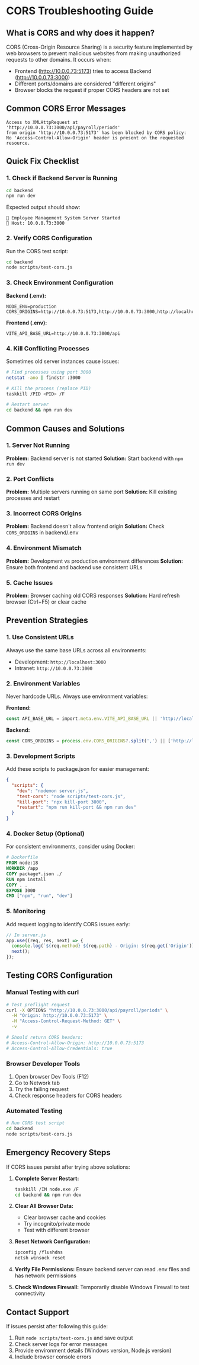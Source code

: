 # CORS Troubleshooting Guide

## What is CORS and why does it happen?

CORS (Cross-Origin Resource Sharing) is a security feature implemented by web browsers to prevent malicious websites from making unauthorized requests to other domains. It occurs when:

- Frontend (http://10.0.0.73:5173) tries to access Backend (http://10.0.0.73:3000)
- Different ports/domains are considered "different origins"
- Browser blocks the request if proper CORS headers are not set

## Common CORS Error Messages

```
Access to XMLHttpRequest at 'http://10.0.0.73:3000/api/payroll/periods' 
from origin 'http://10.0.0.73:5173' has been blocked by CORS policy: 
No 'Access-Control-Allow-Origin' header is present on the requested resource.
```

## Quick Fix Checklist

### 1. Check if Backend Server is Running
```bash
cd backend
npm run dev
```

Expected output should show:
```
🚀 Employee Management System Server Started
🔌 Host: 10.0.0.73:3000
```

### 2. Verify CORS Configuration
Run the CORS test script:
```bash
cd backend
node scripts/test-cors.js
```

### 3. Check Environment Configuration

**Backend (.env):**
```env
NODE_ENV=production
CORS_ORIGINS=http://10.0.0.73:5173,http://10.0.0.73:3000,http://localhost:5173,http://localhost:3000
```

**Frontend (.env):**
```env
VITE_API_BASE_URL=http://10.0.0.73:3000/api
```

### 4. Kill Conflicting Processes
Sometimes old server instances cause issues:

```bash
# Find processes using port 3000
netstat -ano | findstr :3000

# Kill the process (replace PID)
taskkill /PID <PID> /F

# Restart server
cd backend && npm run dev
```

## Common Causes and Solutions

### 1. Server Not Running
**Problem:** Backend server is not started
**Solution:** Start backend with `npm run dev`

### 2. Port Conflicts
**Problem:** Multiple servers running on same port
**Solution:** Kill existing processes and restart

### 3. Incorrect CORS Origins
**Problem:** Backend doesn't allow frontend origin
**Solution:** Check `CORS_ORIGINS` in backend/.env

### 4. Environment Mismatch
**Problem:** Development vs production environment differences
**Solution:** Ensure both frontend and backend use consistent URLs

### 5. Cache Issues
**Problem:** Browser caching old CORS responses
**Solution:** Hard refresh browser (Ctrl+F5) or clear cache

## Prevention Strategies

### 1. Use Consistent URLs
Always use the same base URLs across all environments:
- Development: `http://localhost:3000`
- Intranet: `http://10.0.0.73:3000`

### 2. Environment Variables
Never hardcode URLs. Always use environment variables:

**Frontend:**
```typescript
const API_BASE_URL = import.meta.env.VITE_API_BASE_URL || 'http://localhost:3000/api';
```

**Backend:**
```javascript
const CORS_ORIGINS = process.env.CORS_ORIGINS?.split(',') || ['http://localhost:5173'];
```

### 3. Development Scripts
Add these scripts to package.json for easier management:

```json
{
  "scripts": {
    "dev": "nodemon server.js",
    "test-cors": "node scripts/test-cors.js",
    "kill-port": "npx kill-port 3000",
    "restart": "npm run kill-port && npm run dev"
  }
}
```

### 4. Docker Setup (Optional)
For consistent environments, consider using Docker:

```dockerfile
# Dockerfile
FROM node:18
WORKDIR /app
COPY package*.json ./
RUN npm install
COPY . .
EXPOSE 3000
CMD ["npm", "run", "dev"]
```

### 5. Monitoring
Add request logging to identify CORS issues early:

```javascript
// In server.js
app.use((req, res, next) => {
  console.log(`${req.method} ${req.path} - Origin: ${req.get('Origin')}`);
  next();
});
```

## Testing CORS Configuration

### Manual Testing with curl
```bash
# Test preflight request
curl -X OPTIONS "http://10.0.0.73:3000/api/payroll/periods" \
  -H "Origin: http://10.0.0.73:5173" \
  -H "Access-Control-Request-Method: GET" \
  -v

# Should return CORS headers:
# Access-Control-Allow-Origin: http://10.0.0.73:5173
# Access-Control-Allow-Credentials: true
```

### Browser Developer Tools
1. Open browser Dev Tools (F12)
2. Go to Network tab
3. Try the failing request
4. Check response headers for CORS headers

### Automated Testing
```bash
# Run CORS test script
cd backend
node scripts/test-cors.js
```

## Emergency Recovery Steps

If CORS issues persist after trying above solutions:

1. **Complete Server Restart:**
   ```bash
   taskkill /IM node.exe /F
   cd backend && npm run dev
   ```

2. **Clear All Browser Data:**
   - Clear browser cache and cookies
   - Try incognito/private mode
   - Test with different browser

3. **Reset Network Configuration:**
   ```bash
   ipconfig /flushdns
   netsh winsock reset
   ```

4. **Verify File Permissions:**
   Ensure backend server can read .env files and has network permissions

5. **Check Windows Firewall:**
   Temporarily disable Windows Firewall to test connectivity

## Contact Support

If issues persist after following this guide:
1. Run `node scripts/test-cors.js` and save output
2. Check server logs for error messages
3. Provide environment details (Windows version, Node.js version)
4. Include browser console errors